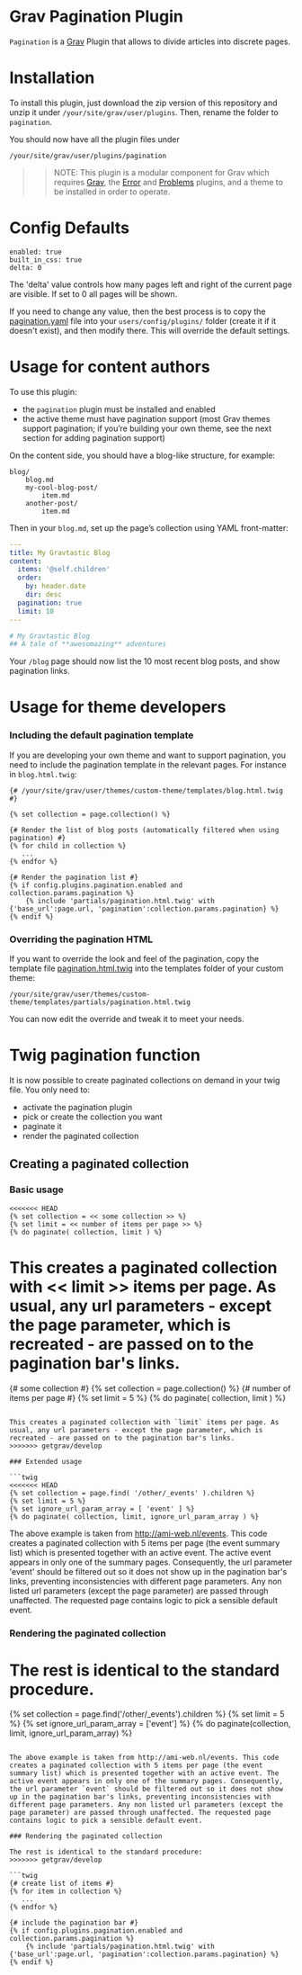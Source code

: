 # Grav Pagination Plugin


`Pagination` is a [Grav][grav] Plugin that allows to divide articles into discrete pages.


# Installation

To install this plugin, just download the zip version of this repository and unzip it under `/your/site/grav/user/plugins`. Then, rename the folder to `pagination`.

You should now have all the plugin files under

	/your/site/grav/user/plugins/pagination

>> NOTE: This plugin is a modular component for Grav which requires [Grav](http://github.com/getgrav/grav), the [Error](https://github.com/getgrav/grav-plugin-error) and [Problems](https://github.com/getgrav/grav-plugin-problems) plugins, and a theme to be installed in order to operate.

# Config Defaults

```
enabled: true
built_in_css: true
delta: 0
```

The 'delta' value controls how many pages left and right of the current page are visible. If set to 0 all pages will be shown.

If you need to change any value, then the best process is to copy the [pagination.yaml](pagination.yaml) file into your `users/config/plugins/` folder (create it if it doesn't exist), and then modify there.  This will override the default settings.

# Usage for content authors

To use this plugin:

- the `pagination` plugin must be installed and enabled
- the active theme must have pagination support (most Grav themes support pagination; if you’re building your own theme, see the next section for adding pagination support)

On the content side, you should have a blog-like structure, for example:

```
blog/
    blog.md
    my-cool-blog-post/
        item.md
    another-post/
        item.md
```

Then in your `blog.md`, set up the page’s collection using YAML front-matter:

```yaml
---
title: My Gravtastic Blog
content:
  items: '@self.children'
  order:
    by: header.date
    dir: desc
  pagination: true
  limit: 10
---

# My Gravtastic Blog
## A tale of **awesomazing** adventures
```

Your `/blog` page should now list the 10 most recent blog posts, and show pagination links.


# Usage for theme developers

### Including the default pagination template

If you are developing your own theme and want to support pagination, you need to include the pagination template in the relevant pages. For instance in `blog.html.twig`:

```twig
{# /your/site/grav/user/themes/custom-theme/templates/blog.html.twig #}

{% set collection = page.collection() %}

{# Render the list of blog posts (automatically filtered when using pagination) #}
{% for child in collection %}
   ...
{% endfor %}

{# Render the pagination list #}
{% if config.plugins.pagination.enabled and collection.params.pagination %}
    {% include 'partials/pagination.html.twig' with {'base_url':page.url, 'pagination':collection.params.pagination} %}
{% endif %}
```

### Overriding the pagination HTML

If you want to override the look and feel of the pagination, copy the template file [pagination.html.twig][pagination] into the templates folder of your custom theme:

```
/your/site/grav/user/themes/custom-theme/templates/partials/pagination.html.twig
```

You can now edit the override and tweak it to meet your needs.

[pagination]: templates/partials/pagination.html.twig
[grav]: http://github.com/getgrav/grav

# Twig pagination function

It is now possible to create paginated collections on demand in your twig file. You only need to:

* activate the pagination plugin
* pick or create the collection you want
* paginate it
* render the paginated collection

## Creating a paginated collection

### Basic usage

```twig
<<<<<<< HEAD
{% set collection = << some collection >> %}
{% set limit = << number of items per page >> %}
{% do paginate( collection, limit ) %}
```

This creates a paginated collection with << limit >> items per page. As usual, any url parameters - except the page parameter, which is recreated - are passed on to the pagination bar's links.
=======
{# some collection #}
{% set collection = page.collection() %}
{# number of items per page #}
{% set limit = 5 %}
{% do paginate( collection, limit ) %}
```

This creates a paginated collection with `limit` items per page. As usual, any url parameters - except the page parameter, which is recreated - are passed on to the pagination bar's links.
>>>>>>> getgrav/develop

### Extended usage

```twig
<<<<<<< HEAD
{% set collection = page.find( '/other/_events' ).children %}
{% set limit = 5 %}
{% set ignore_url_param_array = [ 'event' ] %}
{% do paginate( collection, limit, ignore_url_param_array ) %}
```

The above example is taken from http://ami-web.nl/events. This code creates a paginated collection with 5 items per page (the event summary list) which is presented together with an active event. The active event appears in only one of the summary pages. Consequently, the url parameter 'event' should be filtered out so it does not show up in the pagination bar's links, preventing inconsistencies with different page parameters. Any non listed url parameters (except the page parameter) are passed through unaffected. The requested page contains logic to pick a sensible default event.

### Rendering the paginated collection

The rest is identical to the standard procedure.
=======
{% set collection = page.find('/other/_events').children %}
{% set limit = 5 %}
{% set ignore_url_param_array = ['event'] %}
{% do paginate(collection, limit, ignore_url_param_array) %}
```

The above example is taken from http://ami-web.nl/events. This code creates a paginated collection with 5 items per page (the event summary list) which is presented together with an active event. The active event appears in only one of the summary pages. Consequently, the url parameter `event` should be filtered out so it does not show up in the pagination bar's links, preventing inconsistencies with different page parameters. Any non listed url parameters (except the page parameter) are passed through unaffected. The requested page contains logic to pick a sensible default event.

### Rendering the paginated collection

The rest is identical to the standard procedure:
>>>>>>> getgrav/develop

```twig
{# create list of items #}
{% for item in collection %}
   ...
{% endfor %}

{# include the pagination bar #}
{% if config.plugins.pagination.enabled and collection.params.pagination %}
    {% include 'partials/pagination.html.twig' with {'base_url':page.url, 'pagination':collection.params.pagination} %}
{% endif %}
```
